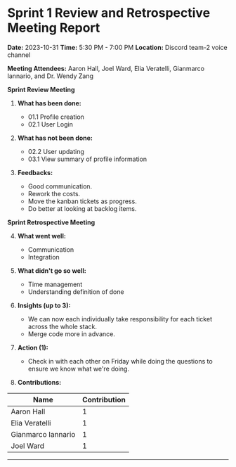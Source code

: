 # Sprint 1 Review and Retrospective Meeting Report

**Date:** 2023-10-31
**Time:** 5:30 PM - 7:00 PM
**Location:** Discord team-2 voice channel

**Meeting Attendees:** Aaron Hall, Joel Ward, Elia Veratelli, Gianmarco Iannario, and Dr. Wendy Zang



**Sprint Review Meeting**

1. **What has been done:**
   - 01.1 Profile creation
   - 02.1 User Login

2. **What has not been done:**
   - 02.2 User updating
   - 03.1 View summary of profile information

3. **Feedbacks:**
   - Good communication.
   - Rework the costs.
   - Move the kanban tickets as progress.
   - Do better at looking at backlog items.

**Sprint Retrospective Meeting**

4. **What went well:**
   - Communication
   - Integration

5. **What didn't go so well:**
   - Time management
   - Understanding definition of done

6. **Insights (up to 3):**
   - We can now each individually take responsibility for 
     each ticket across the whole stack.
   - Merge code more in advance.

7. **Action (1):**
   - Check in with each other on Friday while doing the questions 
     to ensure we know what we're doing.

8. **Contributions:**
 
|Name|Contribution|
|----|------------|
|Aaron Hall| 1 |
|Elia Veratelli| 1 |
|Gianmarco Iannario | 1 |
|Joel Ward | 1 |



---
